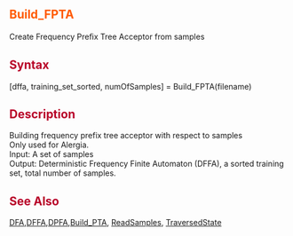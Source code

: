 <font color='FF5B00'><h2> Build_FPTA </h2></font>
Create Frequency Preﬁx Tree Acceptor from samples
<font color='B80028'><h2> Syntax </h2></font>
[dffa, training\_set\_sorted, numOfSamples] = Build\_FPTA(filename)
<font color='B80028'><h2> Description </h2></font>
Building frequency prefix tree acceptor with respect to samples <br>
Only used for Alergia. <br>
Input: A set of samples <br>
Output: Deterministic Frequency Finite Automaton (DFFA), a sorted training set, total number of samples. <br>
<font color='B80028'><h2> See Also </h2></font>
<a href='DFA.md'>DFA</a>,<a href='DFFA.md'>DFFA</a>,<a href='DPFA.md'>DPFA</a>,<a href='BuildPTA.md'>Build_PTA</a>, <a href='ReadSamples.md'>ReadSamples</a>, <a href='TraversedState.md'>TraversedState</a>